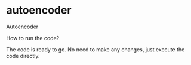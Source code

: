 # autoencoder
Autoencoder

How to run the code?

The code is ready to go. No need to make any changes, just execute the code directly.
